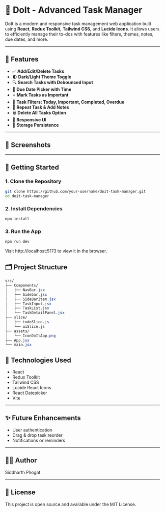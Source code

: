 # 📝 DoIt - Advanced Task Manager

DoIt is a modern and responsive task management web application built using **React**, **Redux Toolkit**, **Tailwind CSS**, and **Lucide Icons**. It allows users to efficiently manage their to-dos with features like filters, themes, notes, due dates, and more.

---

## 🔧 Features

- ✅ **Add/Edit/Delete Tasks**
- 🌓 **Dark/Light Theme Toggle**
- 🔍 **Search Tasks with Debounced Input**
- 📅 **Due Date Picker with Time**
- ⭐ **Mark Tasks as Important**
- 📌 **Task Filters: Today, Important, Completed, Overdue**
- 🔁 **Repeat Task & Add Notes**
- 🗑️ **Delete All Tasks Option**
- 📱 **Responsive UI**
- 💾 **Storage Persistence**

---

## 📸 Screenshots

> 

---

## 🚀 Getting Started

### 1. Clone the Repository

```bash
git clone https://github.com/your-username/doit-task-manager.git
cd doit-task-manager
```
### 2. Install Dependencies
```bash
npm install
```
### 3. Run the App
```bash
npm run dev
```
Visit http://localhost:5173 to view it in the browser.

## 🗂️ Project Structure
```css
src/
├── Components/
│   ├── NavBar.jsx
│   ├── Sidebar.jsx
│   ├── SideBarItem.jsx
│   ├── TaskInput.jsx
│   ├── TaskList.jsx
│   └── TaskDetailPanel.jsx
├── slice/
│   ├── todoSlice.js
│   └── uiSlice.js
├── assets/
│   └── IconDoItApp.png
├── App.jsx
└── main.jsx

```

## 🧠 Technologies Used
- React
- Redux Toolkit
- Tailwind CSS
- Lucide React Icons
- React Datepicker
- Vite

---

## ✨ Future Enhancements
- User authentication
- Drag & drop task reorder
- Notifications or reminders

---

## 🙋‍♂️ Author
Siddharth Phogat

---

## 📄 License
This project is open source and available under the MIT License.
